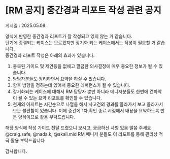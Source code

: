 # [RM 공지] 중간경과 리포트 작성 관련 공지

게시일 : 2025.05.08.

양식에 반영한 중간경과 리포트가 잘 작성되고 있지 않는 거 같습니다.  
단기에 종결되는 케이스는 모르겠지만 장기화 되는 케이스에서는 작성이 필요할 거 같습니다.  
중간경과 리포트 작성은 아래의 효과가 있습니다.

1. 중복된 가이드 및 제안등을 없애고 깔끔한 의사결정에 매우 중요한 정보가 될 수 있습니다.  
2. 담당자분들도 정리하면서 요약을 하실 수 있습니다.  
3. 향후 방향을 정하는데 있어서 중요한 레퍼런스가 될 수 있습니다.  
4. 장기화되는 케이스에 대해서 RM 담당자 뿐만 아니라 메니저분들도 한번에 건파악이 될 수 있는 요약 리포트를 확인할 수 있습니다.  
5. 현재의 아지트는 시간순으로 나열을 해서 사고건의 경과를 올라가서 보고 올라가서 보는 불편함이 있습니다. 이에 중간에 1차 확인 종료 시점에서 내용을 요약하도록 만든 양식이므로 활용 부탁드립니다.

해당 양식에 작성 가이드 전달 드렸으니 보시고, 궁금하신 사항 있음 말씀 주세요  
@craig.safe, @nada.k, @akali.mid RM 메니저 분들도 이 리포트를 통해 관리상 적극 활용 부탁드립니다

감사합니다.